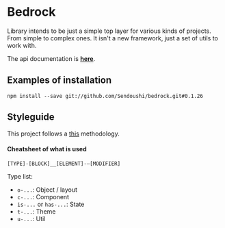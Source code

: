 # Bedrock

Library intends to be just a simple top layer for various kinds of projects. From simple to complex ones.
It isn't a new framework, just a set of utils to work with.

The api documentation is **[here](doc/API.md)**.

## Examples of installation
```
npm install --save git://github.com/Sendoushi/bedrock.git#0.1.26
```

## Styleguide

This project follows a [this](https://seesparkbox.com/foundry/thoughtful_css_architecture) methodology.

#### Cheatsheet of what is used

`[TYPE]-[BLOCK]__[ELEMENT]-—[MODIFIER]`

Type list:
- `o-...`: Object / layout
- `c-...`: Component
- `is-...` or `has-...`: State
- `t-...`: Theme
- `u-...`: Util
